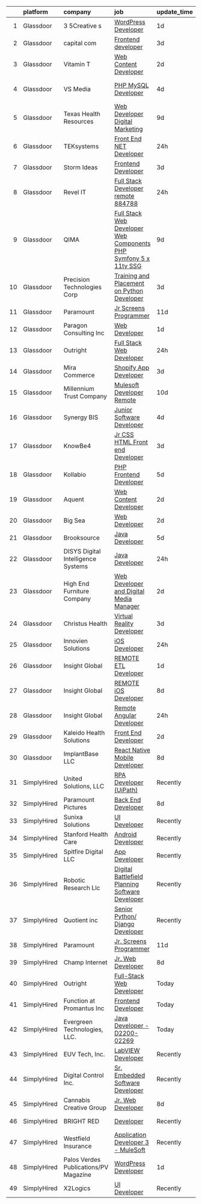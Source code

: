 

|    | platform    | company                               | job                                                                                                                                                                                                                                                                                                                                                                                                                                                                                                                                                                                                                                                                                                                                                                                                                                                                                                                                                                                                                                                                                                                                                                                                                                                                                                            | update_time   | location                          |
|---:|:------------|:--------------------------------------|:---------------------------------------------------------------------------------------------------------------------------------------------------------------------------------------------------------------------------------------------------------------------------------------------------------------------------------------------------------------------------------------------------------------------------------------------------------------------------------------------------------------------------------------------------------------------------------------------------------------------------------------------------------------------------------------------------------------------------------------------------------------------------------------------------------------------------------------------------------------------------------------------------------------------------------------------------------------------------------------------------------------------------------------------------------------------------------------------------------------------------------------------------------------------------------------------------------------------------------------------------------------------------------------------------------------|:--------------|:----------------------------------|
|  1 | Glassdoor   | 3 5Creative s                         | [WordPress Developer](https://www.glassdoor.com/partner/jobListing.htm?pos=119&ao=1136043&s=58&guid=0000018271e720bfa5bdd4e1d69eac4a&src=GD_JOB_AD&t=SR&vt=w&ea=1&cs=1_beaaed6d&cb=1659768349262&jobListingId=1008053016520&jrtk=3-0-1g9oue87bkhr9801-1g9oue87pjm6i800-585b415c8717c140-)                                                                                                                                                                                                                                                                                                                                                                                                                                                                                                                                                                                                                                                                                                                                                                                                                                                                                                                                                                                                                      | 1d            | Remote                            |
|  2 | Glassdoor   | capital com                           | [Frontend developer](https://www.glassdoor.com/partner/jobListing.htm?pos=118&ao=1136043&s=58&guid=0000018271e720bfa5bdd4e1d69eac4a&src=GD_JOB_AD&t=SR&vt=w&ea=1&cs=1_0a403921&cb=1659768349262&jobListingId=1008047525277&jrtk=3-0-1g9oue87bkhr9801-1g9oue87pjm6i800-6fd16b09fa6eb3e8-)                                                                                                                                                                                                                                                                                                                                                                                                                                                                                                                                                                                                                                                                                                                                                                                                                                                                                                                                                                                                                       | 3d            | Remote                            |
|  3 | Glassdoor   | Vitamin T                             | [Web Content Developer](https://www.glassdoor.com/partner/jobListing.htm?pos=111&ao=1110586&s=58&guid=0000018271e720bfa5bdd4e1d69eac4a&src=GD_JOB_AD&t=SR&vt=w&cs=1_c4f0971e&cb=1659768349261&jobListingId=1008050982939&cpc=334ABAF5D42DC775&jrtk=3-0-1g9oue87bkhr9801-1g9oue87pjm6i800-9b47c492056784e2--6NYlbfkN0DMrcEu7yrtATojKJA7cEzGQ3FdRGWLh0CZQInL4ECGI6k5tN82kdM0OKoro5eXmjo25juUC15Bn1G4cRfi3ZWomLUombBVxYksRzLeiExQ_4Fim0RwU85ePscBrQDtHdwzZP8Ab7NonE8C-l656Cy7HQTPgWnq-6cWRaaH_V60TthXOhJfi2SiAeN8iT7S_gIvYwBx_5TuNTUoJYmtYxp3giFYIgpwHGUBpRZyjSsCx5iNpoTcqju3jJHYIzVJRzoVv5X8M25E6L0mRtJdHeBWELw3yw7Z4JYNtHdEAs9q5yvNgjyQKdGB0UGa3WFzGmuR2g5BgiAu3G281Ytw4QLS2tOGF9UCkthj-gkpJZCNbOJ2NI2SXmh0QgmJH23WQAqx5mHYjGAF3v4K5Yn97iBogFzwdfgfEZ2INzcQ5lLG5OvqIJ2NRlo3ZW1frUlntdQPtbZmJLRUS8xSOIMnsYbNTpcEVqL61E8%3D)                                                                                                                                                                                                                                                                                                                                                                                                                                                                                      | 2d            | Remote                            |
|  4 | Glassdoor   | VS Media                              | [PHP MySQL Developer](https://www.glassdoor.com/partner/jobListing.htm?pos=123&ao=1136043&s=58&guid=0000018271e720bfa5bdd4e1d69eac4a&src=GD_JOB_AD&t=SR&vt=w&ea=1&cs=1_42968dc5&cb=1659768349262&jobListingId=1008045876936&jrtk=3-0-1g9oue87bkhr9801-1g9oue87pjm6i800-89de1b8136d76ef5-)                                                                                                                                                                                                                                                                                                                                                                                                                                                                                                                                                                                                                                                                                                                                                                                                                                                                                                                                                                                                                      | 4d            | Westlake Village, Los Angeles, CA |
|  5 | Glassdoor   | Texas Health Resources                | [Web Developer   Digital Marketing](https://www.glassdoor.com/partner/jobListing.htm?pos=107&ao=1110586&s=58&guid=0000018271e720bfa5bdd4e1d69eac4a&src=GD_JOB_AD&t=SR&vt=w&ea=1&cs=1_60727ede&cb=1659768349260&jobListingId=1008032759431&cpc=6FC5BA77C9A4CD78&jrtk=3-0-1g9oue87bkhr9801-1g9oue87pjm6i800-e7725ddf66adca12--6NYlbfkN0AlnTqN-qAUYxvjIEnNhuyJGKkyoziHAMK68J_KMzSmkOsrkRcs4hWlO4GBVfZj1F-cexH4-Du0S13sFOoFLKfL9gkVsw982BPHqiQmEzjUm899ffBWTBIRQQwjFE4ZyVEbqFMhSZHwHL6pnDg2NWgftYR6-n28kVy25F_FsBeNeWNpz9kO9mXGJT4EMA1wvFbN3oMAzQlrQrVS-jfPwozKr3AbVHxDMWoBNftCCG2bkskCcm505EpFRuJ6TQp8zWdPUsMJ7msG3_1URnFq0EPl2ojeH40QiTYU7XeDZdowXI802FOEzOB8iMy-VSxxE3PYH_0BUiTQaHs0F4cZqDvOOiivgL0HQ02tf8spRS_LSKPh2TABp7V9DkgHLVePjOH8pyj7Kza2iXmly-0iTrMDOj_MXudFFkHMW0g3tuSnz6MmqvkNBMBDD1JqwGJvciguaOyfq317-zEfkIwuMCRh9McgUacV4ukqNWDf-X3_TSXXrnyYuAaGtiBQIDpoWpWSJbPb4U5Nu_vT4sxLXjOA)                                                                                                                                                                                                                                                                                                                                                                                                                   | 9d            | Texas                             |
|  6 | Glassdoor   | TEKsystems                            | [Front End  NET Developer](https://www.glassdoor.com/partner/jobListing.htm?pos=112&ao=1110586&s=58&guid=0000018271e720bfa5bdd4e1d69eac4a&src=GD_JOB_AD&t=SR&vt=w&cs=1_517ea1af&cb=1659768349261&jobListingId=1008055600010&cpc=B076152010A3B66C&jrtk=3-0-1g9oue87bkhr9801-1g9oue87pjm6i800-d1b79ab780bc59d6--6NYlbfkN0AuKz8EBO1xHDEL7V2YF9xF3dC_I9B9i-Zw2Jh8clPMK3KTieKealHQySFBD4L6FvOiCBcGYkzXKoZc4rm3JOxNOQblAqw8P80FUo-3oWGn-6pE1xZiUVN7McsPMBcN2vlYhR1sGJe7GeB6CoZZiKfyLpdoG-9wFttsoFEukfVjqaa7sbTVw7VgOCIYwhxy_dVDUsONLyeof5ApY-q61Ag6p5nbwIKlIoVzBgnX8DtXTtiDeEkY65LIsHDbvcJBN6By72dDU7EtqgDvY-8J-hWSRl2ZU13PBznZtRcBNvJdKf5f9fYv0G62sLE9g3IYVWtoiBlO_0Vg7Yy4LQBGX5-Hee9FqrKMabncxJZEywUa-o60P3PE_lyD23sYuTZW7sKEbbz2X1vhLOcIV2FUVbFJAXSMgcXs8yh-Fs5f61t7obmfY5tOH6xZ1ObN5PU5KXLR5nlsx6tP2iG9h8eNiK7B6SyKMR9_RFjIZaT7bqamYRFB-QRyjNKIZ6dzxrfPNzV_RBScO_2JAG8p74tieSwfnnLIy2qIsB4GiWr8n4k7jzz3AaXJFzJeYmLGR7mTP7GeyUoxQ-pL3Oclm48q6sZS_ob97KS9ZC1hgNfwcoqTA5sDjAvCbWIWOgO4cVIgeA4mxPATzH4TQEyzaJNvKSGzejO3akag2poGJrVrvNM_eJ6X3u9eyn218zalQVkxOXMmvqON3qvufcbqj4CLyUuVIUbEIrKEnFtHiJIcp-2NG4QuEGZ_h7i2Rs12u5uj8pDGQm1f2YC92-7T2YB76Q0ZNAJQIElsJRtmDTOgNowT-GwXwSG3hsgyES7IhZuI1hhDeG1sh8jfdoDRo1u12uF6YNCkmco6yDSt8GvxSzzXDi4y6IHnp_2SeJihS0D02KmWje-kgpl3r0bdumvkRVSKMwARJaFzU6Req5MEasJawIht-oFnn9uL) | 24h           | Austin, TX                        |
|  7 | Glassdoor   | Storm Ideas                           | [Frontend Developer](https://www.glassdoor.com/partner/jobListing.htm?pos=120&ao=1136043&s=58&guid=0000018271e720bfa5bdd4e1d69eac4a&src=GD_JOB_AD&t=SR&vt=w&cs=1_d4b3128b&cb=1659768349262&jobListingId=1008047756146&jrtk=3-0-1g9oue87bkhr9801-1g9oue87pjm6i800-21a1505c4d703614-)                                                                                                                                                                                                                                                                                                                                                                                                                                                                                                                                                                                                                                                                                                                                                                                                                                                                                                                                                                                                                            | 3d            | Remote                            |
|  8 | Glassdoor   | Revel IT                              | [Full Stack Developer  remote   884788](https://www.glassdoor.com/partner/jobListing.htm?pos=116&ao=1110586&s=58&guid=0000018271e720bfa5bdd4e1d69eac4a&src=GD_JOB_AD&t=SR&vt=w&ea=1&cs=1_9ea0ed99&cb=1659768349262&jobListingId=1008055443896&cpc=C4A69CCDBB3B9599&jrtk=3-0-1g9oue87bkhr9801-1g9oue87pjm6i800-9ee42d9174f481a9--6NYlbfkN0CBMkGvlwK6m9pia4-10scwEdV1tdP_EMYk-E5OaTX1bdhbKRI44EdcSf7E6Hc-PCkEOnXQKgD7ftH-upcWcNXrULo-KdIK4D0CcHHqcEIVsufLUoxdg-CbEvWl9CbqwCekW6Px7dFe0CE_LBO2FW_S8sN7FMagftysMoe9XDwZ9hNUfTpTrowRkWXRu6-9wl5uh4UR-7ltph6HLDXw-dYxremqgqz4rhE4UxGKxcZg6YJ8IgNRlyXYx2GcdHktZTiFHlx56lvyJ6kwP78YRpuCa5CDnSpZ54vfUs4Yw7ojaznH4V8to3uvnvXbiQizrFzmi7UiJea08CsX0AbcTfGZfu4FdbXl5nqfdifu_e-3dejAL3PGUC1u1o12Jf4WscbWW0NpRfnos5TUgVtmlqfP4BoLi4MVC_fof0PalwprzpJSNDsDW7Oj3DZpknhDTHhSYjK4gf38O8JvTsNxTfXVh0FPnNDJtLHjv5qvS3lDf5t3cPpDBjtR0aXjRFj5xliKCOu0lROYOCOrdudkIkSQ)                                                                                                                                                                                                                                                                                                                                                                                                               | 24h           | Ohio                              |
|  9 | Glassdoor   | QIMA                                  | [Full Stack Web Developer  Web Components  PHP  Symfony 5 x  11ty  SSG ](https://www.glassdoor.com/partner/jobListing.htm?pos=104&ao=1110586&s=58&guid=0000018271e720bfa5bdd4e1d69eac4a&src=GD_JOB_AD&t=SR&vt=w&ea=1&cs=1_efdf2e70&cb=1659768349260&jobListingId=1008034210010&cpc=6A22310A23505C64&jrtk=3-0-1g9oue87bkhr9801-1g9oue87pjm6i800-a1987a5e038f287e--6NYlbfkN0Ce9jX7wRJWlvv4fwtySQpBJrlPGby0D2tP4O5RzaShouH96edsCAMTQwPtwWHGYD8z5W-YNBu2AH552mBK692_hQa4bPgZm5QdKrK0QqkOVXTr05wMeMH2Q5mV4MaPr1VanFdHCqrnC117JmNoMUIJuqT42N1xPmqnggMPC-IkCYopdhIV5drd4iRmI1kEh4h-2vEcWTwi9t18cQdN-I3fZNcDPJjTireWAMW_kqu50HRerj55xwRZpVx24XNh5LwI1TTI49O_31T91VWiXjRWe-M9wKO3P_e8wASWkqZlsBus4BBa5HQT_YaMl0QdpmkzVuxAfJAw1k__bTwI9mw7FDvWxiPWlUoU9zis8S0ZVYtpsiltQ_aONz5mDwyVA20pv-fri069xut7Sa6lW2R5NFhr6GEJ8efgHjggmsA9eyt-Qqt2LLEXz7dM_Xzt7PUNqdRSn0LvU449Yogguexs8C9jC0ITLu2OnfIeJM8WlT3uR8auw6ldvEZfUi7Xd1nBRPITvZmoOeKayonKmb8LOaKknJma6eLJiPQi_IXaA5JJuq4rzyeK)                                                                                                                                                                                                                                                                                                                                              | 9d            | Remote                            |
| 10 | Glassdoor   | Precision Technologies Corp           | [Training and Placement on Python Developer](https://www.glassdoor.com/partner/jobListing.htm?pos=121&ao=1136043&s=58&guid=0000018271e720bfa5bdd4e1d69eac4a&src=GD_JOB_AD&t=SR&vt=w&ea=1&cs=1_d97c7c84&cb=1659768349262&jobListingId=1008047255993&jrtk=3-0-1g9oue87bkhr9801-1g9oue87pjm6i800-551c9161a15fe6b9-)                                                                                                                                                                                                                                                                                                                                                                                                                                                                                                                                                                                                                                                                                                                                                                                                                                                                                                                                                                                               | 3d            | Remote                            |
| 11 | Glassdoor   | Paramount                             | [Jr  Screens Programmer](https://www.glassdoor.com/partner/jobListing.htm?pos=126&ao=1136043&s=58&guid=0000018271e720bfa5bdd4e1d69eac4a&src=GD_JOB_AD&t=SR&vt=w&ea=1&cs=1_eec591b8&cb=1659768349262&jobListingId=1008028716715&jrtk=3-0-1g9oue87bkhr9801-1g9oue87pjm6i800-9fdc02c3f13d3c7f-)                                                                                                                                                                                                                                                                                                                                                                                                                                                                                                                                                                                                                                                                                                                                                                                                                                                                                                                                                                                                                   | 11d           | Remote                            |
| 12 | Glassdoor   | Paragon Consulting  Inc               | [Web Developer](https://www.glassdoor.com/partner/jobListing.htm?pos=127&ao=1136043&s=58&guid=0000018271e720bfa5bdd4e1d69eac4a&src=GD_JOB_AD&t=SR&vt=w&ea=1&cs=1_284c457c&cb=1659768349263&jobListingId=1008054282180&jrtk=3-0-1g9oue87bkhr9801-1g9oue87pjm6i800-f5bb24870b521a7f-)                                                                                                                                                                                                                                                                                                                                                                                                                                                                                                                                                                                                                                                                                                                                                                                                                                                                                                                                                                                                                            | 1d            | Cleveland, OH                     |
| 13 | Glassdoor   | Outright                              | [Full Stack Web Developer](https://www.glassdoor.com/partner/jobListing.htm?pos=124&ao=1136043&s=58&guid=0000018271e720bfa5bdd4e1d69eac4a&src=GD_JOB_AD&t=SR&vt=w&ea=1&cs=1_b11531e4&cb=1659768349262&jobListingId=1008055749462&jrtk=3-0-1g9oue87bkhr9801-1g9oue87pjm6i800-6d119052503f98fe-)                                                                                                                                                                                                                                                                                                                                                                                                                                                                                                                                                                                                                                                                                                                                                                                                                                                                                                                                                                                                                 | 24h           | Washington, DC                    |
| 14 | Glassdoor   | Mira Commerce                         | [Shopify App Developer](https://www.glassdoor.com/partner/jobListing.htm?pos=102&ao=1110586&s=58&guid=0000018271e720bfa5bdd4e1d69eac4a&src=GD_JOB_AD&t=SR&vt=w&ea=1&cs=1_ea8bb2d6&cb=1659768349259&jobListingId=1008047022003&cpc=A0637F14311B9419&jrtk=3-0-1g9oue87bkhr9801-1g9oue87pjm6i800-4e4f79cb78bb0b68--6NYlbfkN0DukAwDndutArnS8OT3znlJ-TW2KpK_7rZjO0LfXc6UVOb8znmp-JdxUA0hGT2_Rszk-RJ82DZNqhDZaqNkTvGzOAxtaQNgCcdNMjvoCmeaAi3AKhI8Q_PGoNIkVCbl__zyt_ugQ8_zLTXuvC8rIYlMfIIGaQDL0Yz7VgiNl87waXaOybnfzoVlHGpCknwxpuOHalgNYFSoH3qNGnNf55rA0DYFWd4g5rFo6a4enFCOq6U4lG26DGjf7WG9wtYWRQBgxawJ2FdK0MfRxCrgD5KCIp1BOHQ1zHXW7a_w9Uyg5z3lhsCdB27h7_qXnBhUU0WQurq5uPLgTw8Gg01-PpjGyyco3rRHNsHJgrKmQFPXDCCXj_yP2RP7jP2b2PLR8x70xQ-p_P8HsRpctJEOZucUdMHvFKGMv6yEgGMbyVXYQsFODU7X7U7CmtPS8Br8blTilb2bLPRjsYprgBxPl1dA6SyN52Ot6lSbAVw7pjhehAX38JwHGnqimdXH_gLrpI4%3D)                                                                                                                                                                                                                                                                                                                                                                                                                                                 | 3d            | Remote                            |
| 15 | Glassdoor   | Millennium Trust Company              | [Mulesoft Developer  Remote ](https://www.glassdoor.com/partner/jobListing.htm?pos=128&ao=1136043&s=58&guid=0000018271e720bfa5bdd4e1d69eac4a&src=GD_JOB_AD&t=SR&vt=w&cs=1_0e77335b&cb=1659768349263&jobListingId=1008032127484&jrtk=3-0-1g9oue87bkhr9801-1g9oue87pjm6i800-2d6f9c3f7fdc4791-)                                                                                                                                                                                                                                                                                                                                                                                                                                                                                                                                                                                                                                                                                                                                                                                                                                                                                                                                                                                                                   | 10d           | Remote                            |
| 16 | Glassdoor   | Synergy BIS                           | [Junior Software Developer](https://www.glassdoor.com/partner/jobListing.htm?pos=130&ao=1136043&s=58&guid=0000018271e720bfa5bdd4e1d69eac4a&src=GD_JOB_AD&t=SR&vt=w&cs=1_9e2fc868&cb=1659768349263&jobListingId=1008046221530&jrtk=3-0-1g9oue87bkhr9801-1g9oue87pjm6i800-35757264582c88c0-)                                                                                                                                                                                                                                                                                                                                                                                                                                                                                                                                                                                                                                                                                                                                                                                                                                                                                                                                                                                                                     | 4d            | Remote                            |
| 17 | Glassdoor   | KnowBe4                               | [Jr  CSS HTML Front end Developer](https://www.glassdoor.com/partner/jobListing.htm?pos=129&ao=1136043&s=58&guid=0000018271e720bfa5bdd4e1d69eac4a&src=GD_JOB_AD&t=SR&vt=w&ea=1&cs=1_2c993be7&cb=1659768349263&jobListingId=1008047317170&jrtk=3-0-1g9oue87bkhr9801-1g9oue87pjm6i800-174b37bb894327e3-)                                                                                                                                                                                                                                                                                                                                                                                                                                                                                                                                                                                                                                                                                                                                                                                                                                                                                                                                                                                                         | 3d            | Clearwater, FL                    |
| 18 | Glassdoor   | Kollabio                              | [PHP Frontend Developer](https://www.glassdoor.com/partner/jobListing.htm?pos=103&ao=1110586&s=58&guid=0000018271e720bfa5bdd4e1d69eac4a&src=GD_JOB_AD&t=SR&vt=w&ea=1&cs=1_3b77dd99&cb=1659768349259&jobListingId=1008041038018&cpc=FA84DF7EA1EC2398&jrtk=3-0-1g9oue87bkhr9801-1g9oue87pjm6i800-a781f0f3988a7eb6--6NYlbfkN0BK7QqpgF8Lwvm69yN6y042TqXJrV3gHaTYz7YJ2xmPiwJaRvnJL2p9woJImlFGjMplkzEuqGYU_lgezkcTMIwwWJJgvh0rLK3a1dAUMn4Ym3nLJIOYEmiu9Cx2q2yVfljoJkR4bpl82TzdcvfbQQ_q2uDbhOqeiIFAyE3H-98gDMgVKbW7Ql1PSugjhsCiW3rLfApIl04EXJX3KLzD6vRjSt8ui388h-Bg12xFyW7-ud5f9tl3k3MwC6ZdUv-nzxidI8SrDgUu4PpSmRW-yXVQXmLFzjWuuzDv6ZeCJ5NAH7JBff_PBDeEeiTRJZrgX4SXVU_KhDm4xK-oeYXPMOi95_0H8Iqx0WSrqBCI8C0wWaC6_BFvXCl05M2GioBWoBLaozWwhkp2WsCKJUI0lh6j9z9XC_kmqaIuLnl019FOskxZ-04hSFX7lfzXlV71zQMNkQ3fbYMLbjaK15T4G0xb)                                                                                                                                                                                                                                                                                                                                                                                                                                                                                              | 5d            | Remote                            |
| 19 | Glassdoor   | Aquent                                | [Web Content Developer](https://www.glassdoor.com/partner/jobListing.htm?pos=109&ao=1110586&s=58&guid=0000018271e720bfa5bdd4e1d69eac4a&src=GD_JOB_AD&t=SR&vt=w&cs=1_1d375a8c&cb=1659768349260&jobListingId=1008051207584&cpc=F41FEAB56D215062&jrtk=3-0-1g9oue87bkhr9801-1g9oue87pjm6i800-e08a8f8f348d910f--6NYlbfkN0DMrcEu7yrtATojKJA7cEzGQ3FdRGWLh0CZQInL4ECGI9gD0Wolx9R2EDT7B77c2cRSY10wi-ePXNheSG7gDjxa5FNCFbNmEIeasKKYA0ugIgJ5M5hiwxoAqjcchqTo84j-mAea4vEC6WHXpYSprIu2IMoIXs7a8Uf5aMXHaokhYQ7vzB7j0NNR6CZp2FSNPc2yuE-SsoM_FhWHeP7mIjVb2u4AxohDeH1wh-vZ6H18qoYGztm0wgZGkG9MhsUkuqACBWQZkK_mHreDRWTu2A9BuFYNS5vMHSExJzAVTAeOTJP-pdwiodFl8gVuLUlVheoM3mXlx13XQ0-_CKG9MRDuVUh-Tgqe4rqCZDHFVqctlm4SGcJwUYPTnXCd3Q_9QnwVwZlS6_CwA2bIgcCmfR146tlcQHDY-sAcWHimc7iSr94tpmDkWimjlMjZPQEJRstnEcfAgVpwpXd4e0n257xE)                                                                                                                                                                                                                                                                                                                                                                                                                                                                                                    | 2d            | Remote                            |
| 20 | Glassdoor   | Big Sea                               | [Web Developer](https://www.glassdoor.com/partner/jobListing.htm?pos=122&ao=1136043&s=58&guid=0000018271e720bfa5bdd4e1d69eac4a&src=GD_JOB_AD&t=SR&vt=w&ea=1&cs=1_3694424b&cb=1659768349262&jobListingId=1008050809181&jrtk=3-0-1g9oue87bkhr9801-1g9oue87pjm6i800-e75a46adaa562c34-)                                                                                                                                                                                                                                                                                                                                                                                                                                                                                                                                                                                                                                                                                                                                                                                                                                                                                                                                                                                                                            | 2d            | Remote                            |
| 21 | Glassdoor   | Brooksource                           | [Java Developer](https://www.glassdoor.com/partner/jobListing.htm?pos=114&ao=1110586&s=58&guid=0000018271e720bfa5bdd4e1d69eac4a&src=GD_JOB_AD&t=SR&vt=w&ea=1&cs=1_18bbf339&cb=1659768349261&jobListingId=1008042071258&cpc=C4A69CCDBB3B9599&jrtk=3-0-1g9oue87bkhr9801-1g9oue87pjm6i800-0587720c145d3e1c--6NYlbfkN0BhNN3PPgKPbTMZB0Y0J5JTZS3FnMM-ugqbblX4_m-srDJielPNCs_lvQXXEB0CV7OVHpOwCVbS0nBfGJXlvtcrsYA-Ru00IM35N88L7C8Dqdi40KYxRVZvqSKcXurqgFWJZ5fdttkASpOs7gb1oCX0oHUXetexdIfoXsU2cvKlbi4GwnGhWv_sgOUM6LooZOdv2FgK4pE8qQ4OD5rSG30J8RmicIGAkLGsQ2T9VYpsT1KiFWTUTjkm2kmhILDVflou-OOuyiv4QhdpCDv71VLFEPV_A5lcDQzfUakTxOuFtpscfGonUw2vK94jlYHMxM3SSIGz4yLryR2TiA7pSwnGJ_nfuuUMbp48wJCzTDQsE20kITd6qCg7IkmwHCN6SZmnP-xDFdR-OCKXFLhDE5nBWz_SQ58edzhSF7BXeD4ow4D7Rey_iwmHULZCBFxhj0Qjc7p9LV4K8tfeQFH1CY-PwslOV_9ArbdvW0UTvB_IIfko1_uK0p5acW8a8c4DyHo%3D)                                                                                                                                                                                                                                                                                                                                                                                                                                                        | 5d            | Remote                            |
| 22 | Glassdoor   | DISYS   Digital Intelligence Systems  | [Java Developer](https://www.glassdoor.com/partner/jobListing.htm?pos=113&ao=1110586&s=58&guid=0000018271e720bfa5bdd4e1d69eac4a&src=GD_JOB_AD&t=SR&vt=w&ea=1&cs=1_f61becb1&cb=1659768349261&jobListingId=1008055594631&cpc=AC285F3A3ECA6BB0&jrtk=3-0-1g9oue87bkhr9801-1g9oue87pjm6i800-0898f3fd908bf89b--6NYlbfkN0BTYkY06FZEdAAtNWO-eDAfNklmfZymsMF6eFRONl7rAMN5x_2sHrqXfWPo9rHDxSMLmrxM1tRuT_aAGpnhrfRvGi17G1e8QdegjGnbK8GDI-u7H6ccIgNDF-sm-B-W14VwLsGDbTBiQjO9LktJaTTjyUv4TztNcUxf7DLFcbs7B78-Fx8_ypb65rrpYjl8Ou1XLxoAanTT_IqRiydmSk-ikmY84jFh9jS0xw4m-XzgFBIh38sFaSbkZW1gL22YjTCZSbEqZplAV2jSjM_rxK-pWhbsOea8oseVrAR8zBy1i8ce0J2laTdxjtEHyIukyfTf-H7EcgJTORQiApwzl1gU83IKn4r93Ljm5rNdhmgluralVzL68MXKgYor9410LwpR_TZ8lxLFiqYeNAD6PeSXAypHw_02LbR47_2QzpLAq_iN2TBfk-qUOBqnI7omnELDvnGkq96dqLfpZROdmE0uey2IMNgJfMVzWPjbLbhDbt6JpK50cJACVCcEwY72075jzaDmBrfEmA%3D%3D)                                                                                                                                                                                                                                                                                                                                                                                                                                          | 24h           | Remote                            |
| 23 | Glassdoor   | High End Furniture Company            | [Web Developer and Digital Media Manager](https://www.glassdoor.com/partner/jobListing.htm?pos=105&ao=1110586&s=58&guid=0000018271e720bfa5bdd4e1d69eac4a&src=GD_JOB_AD&t=SR&vt=w&ea=1&cs=1_408be987&cb=1659768349260&jobListingId=1008049320466&cpc=FD1C1DA32C38CFA7&jrtk=3-0-1g9oue87bkhr9801-1g9oue87pjm6i800-a53e450b691bcc4b--6NYlbfkN0DHk_03wW0pogyxFwOusInp-TayEfNbHjxXrUV6QGsEn2kTdLzY6udt5yCOoYkoSYD43EX4Glwiw9fda-0jEjZeke-44_mAIv63nVkyqpcj2nJMWW5qjrz_fnrDuS5IhAtzY2-06PpusrLjELYR1WwPUVO_3n1Mu5AOO1AEJqoQiw_H0uoJewxmlGG28LYk0z9T2f3gA7l2Snc66obbvHGNVuXEL9nFs-gFBcGJ4YZ2upkYSO0e-HcjLreg7DSane6sWgdog4NZF8dlcmI-yjDrECZeM65_-qAaJB0lEC5-vehysfTOaR0228YZjXjteGmIdbIVgEBSliU1iMNdlfR-S83VBf1V5FZbzoNooJLBYAMD4F_jq2tX8sGLgaXMTGa9-LW8Qe7TRgIsSuAODNUvfwajZz-LskOe-e7yxUsTivaviyqokInzBKfEd9CpN2P0gdfoZgMm2JM2IOZmgd7Gk9tw9L37AWL9WD5eK3NXAcAyuibx-eBcUPcGJ3YIlzo%3D)                                                                                                                                                                                                                                                                                                                                                                                                                               | 2d            | Remote                            |
| 24 | Glassdoor   | Christus Health                       | [Virtual Reality Developer](https://www.glassdoor.com/partner/jobListing.htm?pos=101&ao=1110586&s=58&guid=0000018271e720bfa5bdd4e1d69eac4a&src=GD_JOB_AD&t=SR&vt=w&cs=1_8dc5a893&cb=1659768349259&jobListingId=1008047942329&cpc=ABD31432EBADCA3A&jrtk=3-0-1g9oue87bkhr9801-1g9oue87pjm6i800-4735e5d691d2221c--6NYlbfkN0DJ9JRso26i2D4tQcfl1gtFXJkAeNCKWTrBM27lH9GOblpLlfXdLf9Oa44B845qjccqGWQV0bhuZS8P4Y5Fx5HHIZlRV6fyFbLgrAQ4E0ginJD0Su2piCrovR8AzEAhT-2au4XHIr3ErP2FNn0sjVFyZFpJa44ClWMUOUhIWRCAq98lf1AF2HT__yK8XTsRlsPGDOo92145B2WPdDligeiba3Y_-_QDMHmQ2Mn7WBy-EDlFrQNs8H__SxGSMfRqiL5uHjB7PouHYsHOskQT2gnq1CrxdjIhuI6lO9hokIe8kXdc1dSgLXcVt7dfbFKubhXO0Yf7K3ySFJjwUOhh8nA-X5QU6MObxXVRZD68yRcPWZTsAzAieF1Up4tOtb6h76n94tlAyBuzWP3Tp_KcBi-_WhxHkJPY0gWMDXQUVNv5ikiX3TuEAmt56XEdkrrHT_T5bTqgXIgaNcT4wf9uc5mpho6a6Js3zKHztmRw3WFaO-ApsiBFw4frrqJ12sK6Z5cHbF71DRho4ZZsL7gDKxamKGE9pFcUji05-M1ckMlVwBWm48q0iLjBelvM1HAZ53I%3D)                                                                                                                                                                                                                                                                                                                                                                                  | 3d            | Irving, TX                        |
| 25 | Glassdoor   | Innovien Solutions                    | [iOS Developer](https://www.glassdoor.com/partner/jobListing.htm?pos=110&ao=1110586&s=58&guid=0000018271e720bfa5bdd4e1d69eac4a&src=GD_JOB_AD&t=SR&vt=w&ea=1&cs=1_4bd2f64f&cb=1659768349261&jobListingId=1008055532834&cpc=AC285F3A3ECA6BB0&jrtk=3-0-1g9oue87bkhr9801-1g9oue87pjm6i800-ae954f70abe968bb--6NYlbfkN0ACK45EV3maEdPYwW2NUOB-aPDI1Mrb7bN5YTUDvjUrPMwuJCpaGDIQkl9B2krzhxHYoDyx1HEMymoXNkbrL6HssxTopI1_PpG-2EOEf5WDYTAS3Q5KOsh66iA8nMilr7lq4RErkQKqvz4UK07WZQRHhTuVrWXyJHqVBmz7PbiC6mJey-fbauxLTAK37X8t-VMCyrYkTIdxSJTUpLmbvqRzUD9gOlrvZS2aySafiUSnPYKt9zSJDWRYKPf5fefGjkR2O5ndzBor9S2cezbjyf2fq3Z6WLWkaIZW18D5NWHRNE3iMgSyEYDXqU5hmIyhVvtMtTArOjYUPX5y_M2EDyZWcrHD9hHPfYaUXpjyVhz3UGObWFJ0RKPseVaFR4eqX2KL45CsGqDuNZaTBHkJaeNgdtvyEf0Y_R3thGn60UZx6_RqVtsOhMtABSXvRzulCq8XABgtVa3sS4N2PG4QRq9W9DdlYBzI3CszZgqmt3No9ytugItOnytWVuy_BYPGkq7sRW4LdqqedEWfTs8bTcsy)                                                                                                                                                                                                                                                                                                                                                                                                                                       | 24h           | Remote                            |
| 26 | Glassdoor   | Insight Global                        | [REMOTE   ETL Developer](https://www.glassdoor.com/partner/jobListing.htm?pos=117&ao=1110586&s=58&guid=0000018271e720bfa5bdd4e1d69eac4a&src=GD_JOB_AD&t=SR&vt=w&cs=1_eb8d02f1&cb=1659768349262&jobListingId=1008053503072&cpc=9908D8D4413DBB8A&jrtk=3-0-1g9oue87bkhr9801-1g9oue87pjm6i800-1ef82c7c0996884b--6NYlbfkN0BKkHZu3wF05EeDimN_p6sYpKCMArvwa95YdH7UpkaBCqc7l59ErwqcT6HR_uhevHw2r_OuGBbmrLAtYw4OVlUEDpjewrMA5B7fcv3ioPk49dWtBw0bEG80nSExKcnTR0c0NQHxvHEfXXZYO_heDSp14TXfSUkQ5Nbmezog6ZyuLnGP-D-dUFNy_x7FU4rz_WaAMUTc20CN03JeFoDD2eTdn5Q4WUqUss45rQYltIzLhLSb5HeedWSJyFXHgRuIpbMNFLn9a1Guei_PN4RC0bZ06Eo5rqHlyPbteHts-cdxqDWdQD-iAq05fdzvPh6Zl2XjajkPMB3YfvzEjvknIqFJ1HMiRck-KZvIHQW0ah0ROIc1nNU-9CBO6mtCr0kPr7xtyGzbz9I18f8G5r6HKk3weaLSsRY8n10AdnM5cNLV460pqCxsG93cqoSXMfddO8PaV5W7Agi0kM6gydkbrh-i6Yku6Gk-Hm-CcDIcLtVwNg%3D%3D)                                                                                                                                                                                                                                                                                                                                                                                                                                                                       | 1d            | Chesterfield, MO                  |
| 27 | Glassdoor   | Insight Global                        | [REMOTE iOS Developer](https://www.glassdoor.com/partner/jobListing.htm?pos=115&ao=1110586&s=58&guid=0000018271e720bfa5bdd4e1d69eac4a&src=GD_JOB_AD&t=SR&vt=w&ea=1&cs=1_4d57b603&cb=1659768349262&jobListingId=1008036094473&cpc=F41FEAB56D215062&jrtk=3-0-1g9oue87bkhr9801-1g9oue87pjm6i800-2cfda9ecd3177937--6NYlbfkN0BKkHZu3wF05EeDimN_p6sYpKCMArvwa95YdH7UpkaBCuXZAtggzO9lWFPdGsiWEnV8yNgyeIHMALwuJd0GI0dLWxGVZuncomq-PILblMVz4anl_nqW6ekcONVjToScPiO5O58pnbexRK8-Wc8AoJ3_xlgdkjN_tVD0nq69RhK-Qpcq_usezIJiAFrhtnp5r6hhb6HwggXNpKdUbuWMJ8u2OZk_8icoaqe3wj3wEqmzhxd-GJxMOPWmaoi_7RjZApReS8Ds5OmDOD0WpjUPtXuinbLdWbEt17Pr2aeb0lONV4hEqCfu20f8uip4XwskJiq6HU0-lNfupfN8KqtI0FS3FWwVPWz42LJc5TQ4XUnOtkL-ZXosuGax228BgHvXrrNeVYxNiijS3fwHk43wj1c6VVjucuUOWmrikcmaSGbJE5t0D9elELimoGhs43AEUEGkqMEPkxRqK6rBLjnoClgrCgbXTypfl1VKeeCbkqeYglzcNcajkqAqtYTIDgtsBNE%3D)                                                                                                                                                                                                                                                                                                                                                                                                                                                  | 8d            | Remote                            |
| 28 | Glassdoor   | Insight Global                        | [Remote Angular Developer](https://www.glassdoor.com/partner/jobListing.htm?pos=108&ao=1110586&s=58&guid=0000018271e720bfa5bdd4e1d69eac4a&src=GD_JOB_AD&t=SR&vt=w&ea=1&cs=1_8f5d9103&cb=1659768349260&jobListingId=1008056085067&cpc=AC285F3A3ECA6BB0&jrtk=3-0-1g9oue87bkhr9801-1g9oue87pjm6i800-95ffcaffde67223a--6NYlbfkN0BKkHZu3wF05EeDimN_p6sYpKCMArvwa95YdH7UpkaBCtCWJvibIeBnqK_hfo6xOHW-rI7sCIKXL_t7oQOiyaSt-cU3zgPc3Ma9lnvoCaS8vjCqxPE-kkMBAtGYfq4fkwE2mt-1uBAnLXezr-G90usR3M_ZqQdK9Mzug8KBhPJef5JoqfRMLnB5cgx8mljlh664PYFQK-XtG16nPv3Z85_VaObJmbCeRrWcv9U4eXQDdbnz0wVTCNjd1UmwJWWpxf1BNs2_IpUUGIWe95aNXQVZy6TArrt-0goKA3nyUURgtSohxrof9ElqGdD9SmS-A3h3NZbOdPP4_uMY8S3En7v32HF1qMNUCcStcvWlWzQjw2Lqlbpyeo-yTFITYieyC88vis6upRnuFg7Q0CzkP5IOkn694NqVXTYcg-r3iT5XFDE7NRgH5C1_ySKI86n0h7psNYjr-WxBdSQVnLXf6rKXv2aloPmgzYGzdOI9x2q_5Et_eM9nspsbdV43RCd3FE3NvaWaAeYs1g%3D%3D)                                                                                                                                                                                                                                                                                                                                                                                                                                | 24h           | Remote                            |
| 29 | Glassdoor   | Kaleido Health Solutions              | [Front End Developer](https://www.glassdoor.com/partner/jobListing.htm?pos=125&ao=1136043&s=58&guid=0000018271e720bfa5bdd4e1d69eac4a&src=GD_JOB_AD&t=SR&vt=w&ea=1&cs=1_482091dd&cb=1659768349262&jobListingId=1008050109665&jrtk=3-0-1g9oue87bkhr9801-1g9oue87pjm6i800-e0ef6bb5676446ed-)                                                                                                                                                                                                                                                                                                                                                                                                                                                                                                                                                                                                                                                                                                                                                                                                                                                                                                                                                                                                                      | 2d            | Remote                            |
| 30 | Glassdoor   | ImplantBase  LLC                      | [React Native Mobile Developer](https://www.glassdoor.com/partner/jobListing.htm?pos=106&ao=1110586&s=58&guid=0000018271e720bfa5bdd4e1d69eac4a&src=GD_JOB_AD&t=SR&vt=w&ea=1&cs=1_f5da09d3&cb=1659768349260&jobListingId=1008035600850&cpc=26740BCDE5E48596&jrtk=3-0-1g9oue87bkhr9801-1g9oue87pjm6i800-9ec0f0a75089e679--6NYlbfkN0BHQbTvVCdnG9b5D_7dafPobYSDZepSIAvvxtVc087LjkZltrB4JWrF9YwSpRDtqB9PMveNVlEp1vlq52nDCFAVVAyR6iw0NmtgqoY-LmqzCI8bM3WJ4TACEz7NViqKmQjpqUJAF9nvFimbQX0zisBE5phpuWG4WzHcV-JYqghV3PLQ6Y5dWXKGO2UKedvG_xqvj__RjZtwM87CGYMCm55c349sIBh9siVdsH3A5UudVPmWCznsU_-ZAYvDUM6wQd8FapaUgQn2fb9cPzMLI2AIAOUvAczeikcIX8SjZeuU88vakZPBVD7De3aJWkiDKYNWnuOeFfsDX5POW0t2nhB_uE6Dr9hS1N8H3iULwzCBHopBHmGjF5eK2S9BLGa1S_YJXxPHz1O-haFRvOygB0mPEjAeMIpA1ZZvTr-VadxTmM7yM46QTncMPR7hX4Id3UfOUaar69dZOFmOCBlS5G8ZmvNXRdsv5dNjT9PkS0GyNrTJSI5VWcGo2XmrNdZBOYMdMC9J8tScSQ%3D%3D)                                                                                                                                                                                                                                                                                                                                                                                                                           | 8d            | Remote                            |
| 31 | SimplyHired | United Solutions, LLC                 | [RPA Developer (UiPath)](https://www.simplyhired.com/job/-6v0I45t-lpW8RUR-_TghUdDxgQXu9zPp-gFDKgefY01JourGQYsRw?q=digital+developer)                                                                                                                                                                                                                                                                                                                                                                                                                                                                                                                                                                                                                                                                                                                                                                                                                                                                                                                                                                                                                                                                                                                                                                           | Recently      | North Bethesda, MD                |
| 32 | SimplyHired | Paramount Pictures                    | [Back End Developer](https://www.simplyhired.com/job/cct5lkeSUjokUyduFfCbXiNZ3ptYvocb1-RpQjng-2iack2c9kaKiA?q=digital+developer)                                                                                                                                                                                                                                                                                                                                                                                                                                                                                                                                                                                                                                                                                                                                                                                                                                                                                                                                                                                                                                                                                                                                                                               | 8d            | Remote                            |
| 33 | SimplyHired | Sunixa Solutions                      | [UI Developer](https://www.simplyhired.com/job/AQDPNS8u-h6EOUds8cHLehIqZCVpwNipr_yQMf5KeqVAoVudYx6_8g?q=digital+developer)                                                                                                                                                                                                                                                                                                                                                                                                                                                                                                                                                                                                                                                                                                                                                                                                                                                                                                                                                                                                                                                                                                                                                                                     | Recently      | Remote                            |
| 34 | SimplyHired | Stanford Health Care                  | [Android Developer](https://www.simplyhired.com/job/bixntMy0ujDioU4BjtZEEvVL_r_XDW95SQ5woSmxcbcU1YTvBsekZQ?q=digital+developer)                                                                                                                                                                                                                                                                                                                                                                                                                                                                                                                                                                                                                                                                                                                                                                                                                                                                                                                                                                                                                                                                                                                                                                                | Recently      | Palo Alto, CA                     |
| 35 | SimplyHired | Spitfire Digital LLC                  | [App Developer](https://www.simplyhired.com/job/LsxVycD1N9c1ABN6Ixrk-YRzD9FXHT9TisMT2SF8JrAZiDrg5KtAVg?q=digital+developer)                                                                                                                                                                                                                                                                                                                                                                                                                                                                                                                                                                                                                                                                                                                                                                                                                                                                                                                                                                                                                                                                                                                                                                                    | Recently      | Remote                            |
| 36 | SimplyHired | Robotic Research Llc                  | [Digital Battlefield Planning Software Developer](https://www.simplyhired.com/job/uxo8U8O3SsQyk042tb3jw7PYybX9tQdrBCVCeY8QdugI2CsOsamUVg?q=digital+developer)                                                                                                                                                                                                                                                                                                                                                                                                                                                                                                                                                                                                                                                                                                                                                                                                                                                                                                                                                                                                                                                                                                                                                  | Recently      | Clarksburg, MD                    |
| 37 | SimplyHired | Quotient inc                          | [Senior Python/ Django Developer](https://www.simplyhired.com/job/m96NQ79eEQlcd__qoY32lsC-GaSgj40S01C2dLobND_gjLWWKNV0tw?q=digital+developer)                                                                                                                                                                                                                                                                                                                                                                                                                                                                                                                                                                                                                                                                                                                                                                                                                                                                                                                                                                                                                                                                                                                                                                  | Recently      | Bethesda, MD                      |
| 38 | SimplyHired | Paramount                             | [Jr. Screens Programmer](https://www.simplyhired.com/job/HjPy9e_4SV9COI9qiNUfb6VfEug3h_IpUlAKTtCk0u4l5ENB_0T17g?q=digital+developer)                                                                                                                                                                                                                                                                                                                                                                                                                                                                                                                                                                                                                                                                                                                                                                                                                                                                                                                                                                                                                                                                                                                                                                           | 11d           | Remote                            |
| 39 | SimplyHired | Champ Internet                        | [Jr. Web Developer](https://www.simplyhired.com/job/r0BtENl-pqywsXiEKcZp-CeqX5nUwNrb7PM6mqDUeAHybikjqFd1xQ?q=digital+developer)                                                                                                                                                                                                                                                                                                                                                                                                                                                                                                                                                                                                                                                                                                                                                                                                                                                                                                                                                                                                                                                                                                                                                                                | 8d            | Remote                            |
| 40 | SimplyHired | Outright                              | [Full-Stack Web Developer](https://www.simplyhired.com/job/UJN4dJo-pPqf8NAtFTuYBwcKYcy8-p7qRX0kNFI0FxCxCFFgipE5sg?q=digital+developer)                                                                                                                                                                                                                                                                                                                                                                                                                                                                                                                                                                                                                                                                                                                                                                                                                                                                                                                                                                                                                                                                                                                                                                         | Today         | Washington, DC                    |
| 41 | SimplyHired | Function at Promantus Inc             | [Frontend Developer](https://www.simplyhired.com/job/gGgO4UFukEM-XGbrYdm7cCTj6IuJuI5mPahEMhGo8DMfjwKPYyeyDA?q=digital+developer)                                                                                                                                                                                                                                                                                                                                                                                                                                                                                                                                                                                                                                                                                                                                                                                                                                                                                                                                                                                                                                                                                                                                                                               | Today         | Remote                            |
| 42 | SimplyHired | Evergreen Technologies, LLC.          | [Java Developer - D2200-02269](https://www.simplyhired.com/job/s-xgEPtaZaEeDkykzCWgoqhreEs7rh1dYwUf8FXbT4y-X5dQP9cFiQ?q=digital+developer)                                                                                                                                                                                                                                                                                                                                                                                                                                                                                                                                                                                                                                                                                                                                                                                                                                                                                                                                                                                                                                                                                                                                                                     | Today         | Fresno, CA +8 locations           |
| 43 | SimplyHired | EUV Tech, Inc.                        | [LabVIEW Developer](https://www.simplyhired.com/job/C4awnILimgOnxyb1YxrLN9v6_u63AWsRf7vw1W79JnyuYl03_0KLuQ?q=digital+developer)                                                                                                                                                                                                                                                                                                                                                                                                                                                                                                                                                                                                                                                                                                                                                                                                                                                                                                                                                                                                                                                                                                                                                                                | Recently      | Martinez, CA                      |
| 44 | SimplyHired | Digital Control Inc.                  | [Sr. Embedded Software Developer](https://www.simplyhired.com/job/PboyWzsAqElCiwpTQIQUz4_atthVnWvZnpuytS7xdHrqWLCo0i1SKw?q=digital+developer)                                                                                                                                                                                                                                                                                                                                                                                                                                                                                                                                                                                                                                                                                                                                                                                                                                                                                                                                                                                                                                                                                                                                                                  | Recently      | Kent, WA                          |
| 45 | SimplyHired | Cannabis Creative Group               | [Jr. Web Developer](https://www.simplyhired.com/job/b32pdEvN0vWOoBpLps13HZJSm9FlS7KmKbwkSyrIp9h5QDI8OJh12A?q=digital+developer)                                                                                                                                                                                                                                                                                                                                                                                                                                                                                                                                                                                                                                                                                                                                                                                                                                                                                                                                                                                                                                                                                                                                                                                | 8d            | Remote                            |
| 46 | SimplyHired | BRIGHT RED                            | [Developer](https://www.simplyhired.com/job/hdeVbZr5kzVLNPIDMQHeMAx381gz2yVR9yWmTs0ZpN40vvNSpocRdA?q=digital+developer)                                                                                                                                                                                                                                                                                                                                                                                                                                                                                                                                                                                                                                                                                                                                                                                                                                                                                                                                                                                                                                                                                                                                                                                        | Recently      | Tallahassee, FL                   |
| 47 | SimplyHired | Westfield Insurance                   | [Application Developer 3 - MuleSoft](https://www.simplyhired.com/job/A5L5J_VEpH1vfBv8fTdWekhC3fb82UVJrXzIglyrAi2ekk-kVTgKcQ?q=digital+developer)                                                                                                                                                                                                                                                                                                                                                                                                                                                                                                                                                                                                                                                                                                                                                                                                                                                                                                                                                                                                                                                                                                                                                               | Recently      | Westfield Center, OH              |
| 48 | SimplyHired | Palos Verdes Publications/PV Magazine | [WordPress Developer](https://www.simplyhired.com/job/coKlwuf9SWpHYZ3CRV7YhzkDAjcZEJWybvXcv-KaD8lXO9U4-Xo7aw?q=digital+developer)                                                                                                                                                                                                                                                                                                                                                                                                                                                                                                                                                                                                                                                                                                                                                                                                                                                                                                                                                                                                                                                                                                                                                                              | 1d            | Remote                            |
| 49 | SimplyHired | X2Logics                              | [UI Developer](https://www.simplyhired.com/job/K7e7k8DCr3xU0Za6gglqUSb8upBvvxxXPj9or0Do1zCdHLu7dosWWA?q=digital+developer)                                                                                                                                                                                                                                                                                                                                                                                                                                                                                                                                                                                                                                                                                                                                                                                                                                                                                                                                                                                                                                                                                                                                                                                     | Recently      | Remote                            |